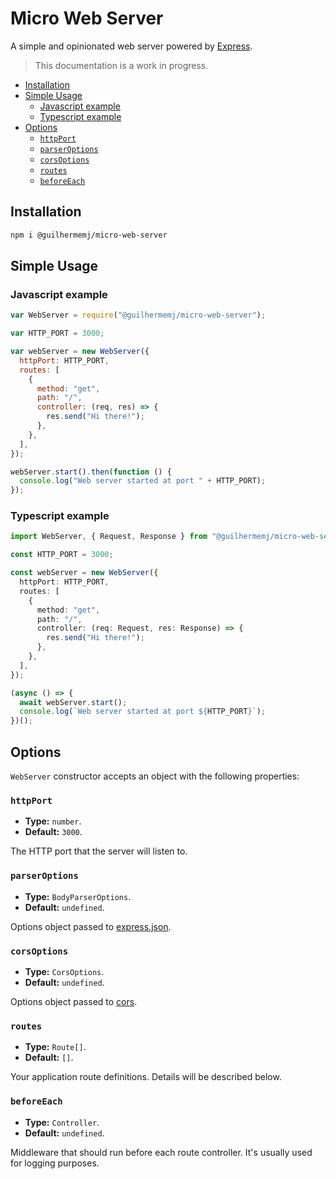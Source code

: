 # Micro Web Server

A simple and opinionated web server powered by [Express](http://expressjs.com/).

> This documentation is a work in progress.

- [Installation](#installation)
- [Simple Usage](#simple-usage)
  - [Javascript example](#javascript-example)
  - [Typescript example](#typescript-example)
- [Options](#options)
  - [`httpPort`](#httpport)
  - [`parserOptions`](#parseroptions)
  - [`corsOptions`](#corsoptions)
  - [`routes`](#routes)
  - [`beforeEach`](#beforeeach)

## Installation

``` bash
npm i @guilhermemj/micro-web-server
```

## Simple Usage

### Javascript example

``` javascript
var WebServer = require("@guilhermemj/micro-web-server");

var HTTP_PORT = 3000;

var webServer = new WebServer({
  httpPort: HTTP_PORT,
  routes: [
    {
      method: "get",
      path: "/",
      controller: (req, res) => {
        res.send("Hi there!");
      },
    },
  ],
});

webServer.start().then(function () {
  console.log("Web server started at port " + HTTP_PORT);
});
```

### Typescript example

``` typescript
import WebServer, { Request, Response } from "@guilhermemj/micro-web-server";

const HTTP_PORT = 3000;

const webServer = new WebServer({
  httpPort: HTTP_PORT,
  routes: [
    {
      method: "get",
      path: "/",
      controller: (req: Request, res: Response) => {
        res.send("Hi there!");
      },
    },
  ],
});

(async () => {
  await webServer.start();
  console.log(`Web server started at port ${HTTP_PORT}`);
})();
```

## Options

`WebServer` constructor accepts an object with the following properties:

### `httpPort`

- **Type:** `number`.
- **Default:** `3000`.

The HTTP port that the server will listen to.

### `parserOptions`

- **Type:** `BodyParserOptions`.
- **Default:** `undefined`.

Options object passed to [express.json](https://expressjs.com/pt-br/api.html#express.json).

### `corsOptions`

- **Type:** `CorsOptions`.
- **Default:** `undefined`.

Options object passed to [cors](https://www.npmjs.com/package/cors).

### `routes`

- **Type:** `Route[]`.
- **Default:** `[]`.

Your application route definitions. Details will be described below.

### `beforeEach`

- **Type:** `Controller`.
- **Default:** `undefined`.

Middleware that should run before each route controller. It's usually used for logging purposes.
